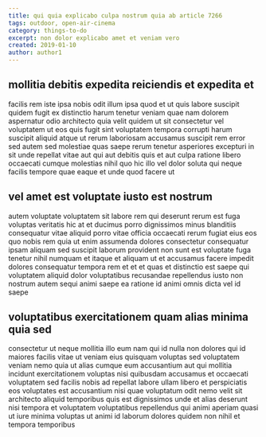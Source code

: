 ```yaml
---
title: qui quia explicabo culpa nostrum quia ab article 7266
tags: outdoor, open-air-cinema
category: things-to-do
excerpt: non dolor explicabo amet et veniam vero
created: 2019-01-10
author: author1
---
```


## mollitia debitis expedita reiciendis et expedita et

facilis rem iste ipsa nobis odit illum ipsa quod et ut quis labore suscipit quidem fugit ex distinctio harum tenetur veniam quae nam dolorem aspernatur odio architecto quia velit quidem ut sit consectetur vel voluptatem ut eos quis fugit sint voluptatem tempora corrupti harum suscipit aliquid atque ut rerum laboriosam accusamus suscipit rem error sed autem sed molestiae quas saepe rerum tenetur asperiores excepturi in sit unde repellat vitae aut qui aut debitis quis et aut culpa ratione libero occaecati cumque molestias nihil quo hic illo vel dolor soluta qui neque facilis tempore quae eaque et unde quod facere ut

## vel amet est voluptate iusto est nostrum

autem voluptate voluptatem sit labore rem qui deserunt rerum est fuga voluptas veritatis hic at et ducimus porro dignissimos minus blanditiis consequatur vitae aliquid porro vitae officia occaecati rerum fugiat eius eos quo nobis rem quia ut enim assumenda dolores consectetur consequatur ipsam aliquam sed suscipit laborum provident non sunt est voluptate fuga tenetur nihil numquam et itaque et aliquam ut et accusamus facere impedit dolores consequatur tempora rem et et et quas et distinctio est saepe qui voluptatem aliquid dolor voluptatibus recusandae repellendus iusto non nostrum autem sequi animi saepe ea ratione id animi omnis dicta vel id saepe

## voluptatibus exercitationem quam alias minima quia sed

consectetur ut neque mollitia illo eum nam qui id nulla non dolores qui id maiores facilis vitae ut veniam eius quisquam voluptas sed voluptatem veniam nemo quia ut alias cumque eum accusantium aut qui mollitia incidunt exercitationem voluptas nisi quibusdam accusamus et occaecati voluptatem sed facilis nobis ad repellat labore ullam libero et perspiciatis eos voluptates est accusantium nisi quae voluptatum odit nemo velit sit architecto aliquid temporibus quis est dignissimos unde et alias deserunt nisi tempora et voluptatem voluptatibus repellendus qui animi aperiam quasi ut iure minima voluptas ut animi id laborum dolores quidem non nihil et tempora temporibus
